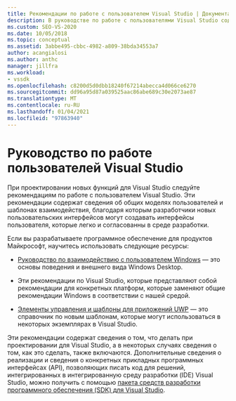```yaml
---
title: Рекомендации по работе с пользователем Visual Studio | Документация Майкрософт
description: В руководстве по работе с пользователями Visual Studio содержатся общие пользовательские модели и шаблоны взаимодействия, помогающие создавать единообразные пользовательские интерфейсы для новых функций.
ms.custom: SEO-VS-2020
ms.date: 10/05/2018
ms.topic: conceptual
ms.assetid: 3abbe495-cbbc-4982-a809-38bda34553a7
author: acangialosi
ms.author: anthc
manager: jillfra
ms.workload:
- vssdk
ms.openlocfilehash: c8200d5d0dbb18240f67214abecca4d066ce6270
ms.sourcegitcommit: dd96a95d87a039525aac86abe689c30e2073ae87
ms.translationtype: MT
ms.contentlocale: ru-RU
ms.lasthandoff: 01/04/2021
ms.locfileid: "97863940"
---
```

# <a name="visual-studio-user-experience-guidelines"></a>Руководство по работе пользователей Visual Studio
При проектировании новых функций для Visual Studio следуйте рекомендациям по работе с пользователем Visual Studio. Эти рекомендации содержат сведения об общих моделях пользователей и шаблонах взаимодействия, благодаря которым разработчики новых пользовательских интерфейсов могут создавать интерфейсы пользователя, которые легко и согласованны в среде разработки.

Если вы разрабатываете программное обеспечение для продуктов Майкрософт, научитесь использовать следующие ресурсы:

- [Руководство по взаимодействию с пользователем Windows](/windows/win32/uxguide/guidelines) — это основы поведения и внешнего вида Windows Desktop.

- Эти рекомендации по Visual Studio, которые представляют собой рекомендации для конкретных платформ, которые заменяют общие рекомендации Windows в соответствии с нашей средой.

- [Элементы управления и шаблоны для приложений UWP](/windows/uwp/design/controls-and-patterns) — это справочник по новым шаблонам, которые могут использоваться в некоторых экземплярах в Visual Studio.

Эти рекомендации содержат сведения о том, что делать при проектировании для Visual Studio, а в некоторых случаях сведения о том, как это сделать, также включаются. Дополнительные сведения о реализации и сведения о конкретных прикладных программных интерфейсах (API), позволяющих писать код для решений, интегрированных в интегрированную среду разработки (IDE) Visual Studio, можно получить с помощью [пакета средств разработки программного обеспечения (SDK) для Visual Studio](../visual-studio-sdk.md).
